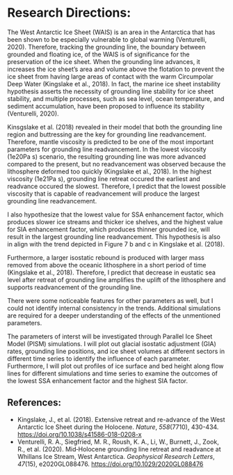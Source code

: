 # Research Directions:

The West Antarctic Ice Sheet (WAIS) is an area in the Antarctica that has been shown to be especially vulnerable to global warming (Venturelli, 2020). Therefore, tracking the grounding line, the boundary between grounded and floating ice, of the WAIS is of significance for the preservation of the ice sheet. When the grounding line advances, it increases the ice sheet’s area and volume above the flotation to prevent the ice sheet from having large areas of contact with the warm Circumpolar Deep Water (Kingslake et al., 2018). In fact, the marine ice sheet instability hypothesis asserts the necessity of grounding line stability for ice sheet stability, and multiple processes, such as sea level, ocean temperature, and sediment accumulation, have been proposed to influence its stability (Venturelli, 2020).

Kinsgslake et al. (2018) revealed in their model that both the grounding line region and buttressing are the key for grounding line readvancement. Therefore, mantle viscosity is predicted to be one of the most important parameters for grounding line readvancement. In the lowest viscosity (1e20Pa s) scenario, the resulting grounding line was more advanced compared to the present, but no readvancement was observed because the lithosphere deformed too quickly (Kingslake et al., 2018). In the highest viscosity (1e21Pa s), grounding line retreat occured the earliest and readvance occured the slowest. Therefore, I predict that the lowest possible viscosity that is capable of readvancement will produce the largest grounding line readvancement.

I also hypothesize that the lowest value for SSA enhancement factor, which produces slower ice streams and thicker ice shelves, and the highest value for SIA enhancement factor, which produces thinner grounded ice, will result in the largest grounding line readvancement. This hypothesis is also in align with the trend depicted in Figure 7 b and c in Kingslake et al. (2018).

Furthermore, a larger isostatic rebound is produced with larger mass removed from above the oceanic lithosphere in a short period of time (Kingslake et al., 2018). Therefore, I predict that decrease in eustatic sea level after retreat of grounding line amplifies the uplift of the lithosphere and supports readvancement of the grounding line.

There were some noticeable features for other parameters as well, but I could not identify internal consistency in the trends. Additional simulations are required for a deeper understanding of the effects of the unmentioned parameters.

The parameters of interst will be investigated through Parallel Ice Sheet Model (PISM) simulations. I will plot out glacial isostatic adjustment (GIA) rates, grounding line positions, and ice sheet volumes at different sectors in different time series to identify the influence of each parameter. Furthermore, I will plot out profiles of ice surface and bed height along flow lines for different simulations and time series to examine the outcomes of the lowest SSA enhancement factor and the highest SIA factor.

## References:

- Kingslake, J., et al. (2018). Extensive retreat and re-advance of the West Antarctic Ice Sheet during the Holocene. *Nature*, *558*(7710), 430-434. https://doi.org/10.1038/s41586-018-0208-x
- Venturelli, R. A., Siegfried, M. R., Roush, K. A., Li, W., Burnett, J., Zook, R., et al. (2020). Mid‐Holocene grounding line retreat and readvance at	Whillans Ice Stream, West Antarctica. *Geophysical Research Letters*, *47*(15), e2020GL088476. https://doi.org/10.1029/2020GL088476
